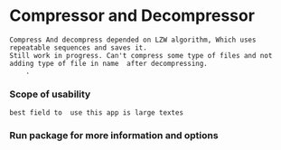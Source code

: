 # Compressor and Decompressor

    Compress And decompress depended on LZW algorithm, Which uses repeatable sequences and saves it.
    Still work in progress. Can't compress some type of files and not adding type of file in name  after decompressing.
        .
### Scope of usability 
    best field to  use this app is large textes
### Run package for more information and options

